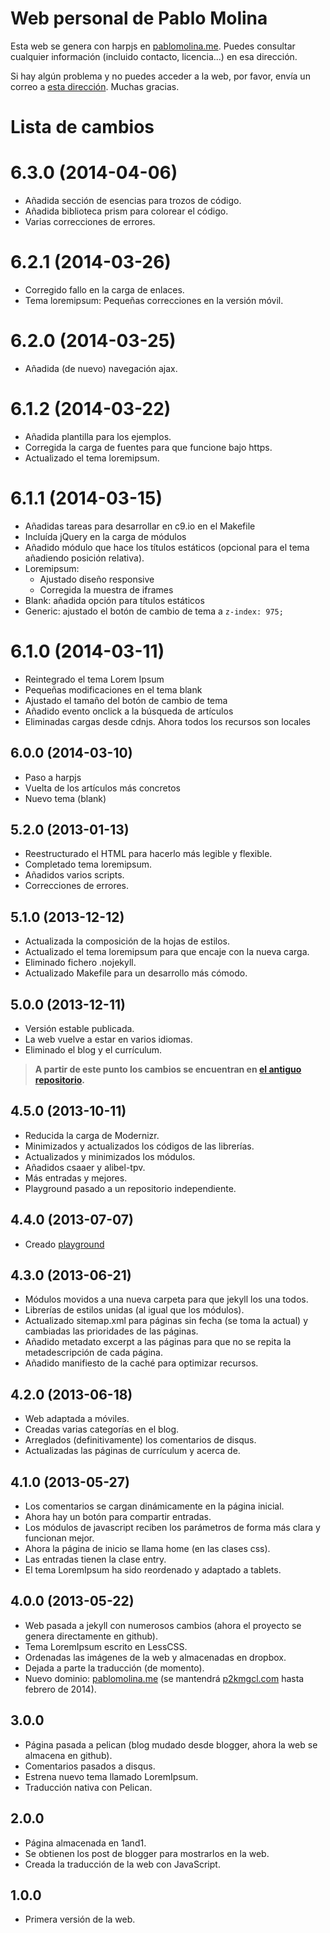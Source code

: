 # Web personal de Pablo Molina

Esta web se genera con harpjs en [pablomolina.me](http://pablomolina.me). Puedes consultar cualquier información (incluido contacto, licencia...) en esa dirección.

Si hay algún problema y no puedes acceder a la web, por favor, envía un correo a [esta dirección](mailto:webissue@pablomolina.me). Muchas gracias.

# Lista de cambios

# 6.3.0 (2014-04-06)

 - Añadida sección de esencias para trozos de código.
 - Añadida biblioteca prism para colorear el código.
 - Varias correcciones de errores.

# 6.2.1 (2014-03-26)

 - Corregido fallo en la carga de enlaces.
 - Tema loremipsum: Pequeñas correcciones en la versión móvil.

# 6.2.0 (2014-03-25)

 - Añadida (de nuevo) navegación ajax.

# 6.1.2 (2014-03-22)

 - Añadida plantilla para los ejemplos.
 - Corregida la carga de fuentes para que funcione bajo https.
 - Actualizado el tema loremipsum.

# 6.1.1 (2014-03-15)
 
 - Añadidas tareas para desarrollar en c9.io en el Makefile
 - Incluída jQuery en la carga de módulos
 - Añadido módulo que hace los títulos estáticos (opcional para el tema
   añadiendo posición relativa).
 - Loremipsum:
   - Ajustado diseño responsive
   - Corregida la muestra de iframes
 - Blank: añadida opción para títulos estáticos
 - Generic: ajustado el botón de cambio de tema a `z-index: 975;`

# 6.1.0 (2014-03-11)

 - Reintegrado el tema Lorem Ipsum
 - Pequeñas modificaciones en el tema blank
 - Ajustado el tamaño del botón de cambio de tema
 - Añadido evento onclick a la búsqueda de artículos
 - Eliminadas cargas desde cdnjs. Ahora todos los recursos son locales

## 6.0.0 (2014-03-10)

 - Paso a harpjs
 - Vuelta de los artículos más concretos
 - Nuevo tema (blank)

## 5.2.0 (2013-01-13)

 - Reestructurado el HTML para hacerlo más legible y flexible.
 - Completado tema loremipsum.
 - Añadidos varios scripts.
 - Correcciones de errores.

## 5.1.0 (2013-12-12)

 - Actualizada la composición de la hojas de estilos.
 - Actualizado el tema loremipsum para que encaje con la nueva carga.
 - Eliminado fichero .nojekyll.
 - Actualizado Makefile para un desarrollo más cómodo.

## 5.0.0 (2013-12-11)

 - Versión estable publicada.
 - La web vuelve a estar en varios idiomas.
 - Eliminado el blog y el currículum.

 > **A partir de este punto los cambios se encuentran en [el antiguo repositorio](https://github.com/p2kmgcl/p2kmgcl_old.github.com).**

## 4.5.0 (2013-10-11)

 - Reducida la carga de Modernizr.
 - Minimizados y actualizados los códigos de las librerías.
 - Actualizados y minimizados los módulos.
 - Añadidos csaaer y alibel-tpv.
 - Más entradas y mejores.
 - Playground pasado a un repositorio independiente.

## 4.4.0 (2013-07-07)

 - Creado [playground](http://pablomolina.me)

## 4.3.0 (2013-06-21)

 - Módulos movidos a una nueva carpeta para que jekyll los una todos.
 - Librerías de estilos unidas (al igual que los módulos).
 - Actualizado sitemap.xml para páginas sin fecha (se toma la actual) y cambiadas las prioridades de las páginas.
 - Añadido metadato excerpt a las páginas para que no se repita la metadescripción de cada página.
 - Añadido manifiesto de la caché para optimizar recursos.

## 4.2.0 (2013-06-18)

 - Web adaptada a móviles.
 - Creadas varias categorías en el blog.
 - Arreglados (definitivamente) los comentarios de disqus.
 - Actualizadas las páginas de currículum y acerca de.

## 4.1.0 (2013-05-27)

 - Los comentarios se cargan dinámicamente en la página inicial.
 - Ahora hay un botón para compartir entradas.
 - Los módulos de javascript reciben los parámetros de forma más clara y  funcionan mejor.
 - Ahora la página de inicio se llama home (en las clases css).
 - Las entradas tienen la clase entry.
 - El tema LoremIpsum ha sido reordenado y adaptado a tablets.

## 4.0.0 (2013-05-22)

 - Web pasada a jekyll con numerosos cambios (ahora el proyecto se genera directamente en github).
 - Tema LoremIpsum escrito en LessCSS.
 - Ordenadas las imágenes de la web y almacenadas en dropbox.
 - Dejada a parte la traducción (de momento).
 - Nuevo dominio: [pablomolina.me](http://pablomolina.me) (se mantendrá [p2kmgcl.com](http://p2kmgcl.com) hasta febrero de 2014).

## 3.0.0

 - Página pasada a pelican (blog mudado desde blogger, ahora la web se almacena en github).
 - Comentarios pasados a disqus.
 - Estrena nuevo tema llamado LoremIpsum.
 - Traducción nativa con Pelican.

## 2.0.0

 - Página almacenada en 1and1.
 - Se obtienen los post de blogger para mostrarlos en la web.
 - Creada la traducción de la web con JavaScript.

## 1.0.0

 - Primera versión de la web.
